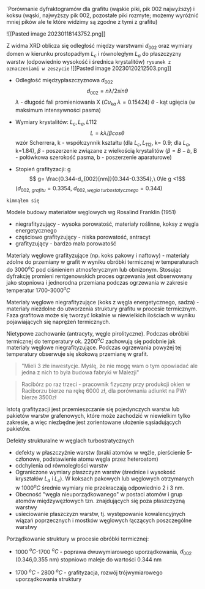 `Porównanie dyfraktogramów dla grafitu (wąskie piki, pik 002 najwyższy) i koksu (wąski, najwyższy pik 002, pozostałe piki rozmyte; możemy wyróżnić mniej pików ale te które widzimy są zgodne z tymi z grafitu)

![[Pasted image 20230118143752.png]]

Z widma XRD oblicza się odległość między warstwami $d_{002}$ oraz wymiary domen w kierunku prostopadłym $L_c$ i równoległym $L_a$ do płaszczyzny warstw (odpowiednio wysokość i średnica krystalitów)
`rysunek z oznaczeniami w zeszycie`
![[Pasted image 20230120212503.png]]


- Odległość międzypłaszczyznowa $d_{002}$
$$d_{002}=n \lambda / 2 sin \theta$$ $\lambda$ - długość fali promieniowania X ($Cu_{ka}\ \lambda = 0.15424$)
$\theta$ - kąt ugięcia (w maksimum intensywności pasma)

- Wymiary krystalitów: $L_c, L_a, L{112}$ 
$$L=k \lambda / \beta cos \theta$$ wzór Scherrera, k - współczynnik kształtu (dla $L_c, L_{112}$, k= 0.9; dla $L_a$, k=1.84), $\beta$ - poszerzenie związane z wielkością krystalitów ($\beta = B-b$, B - połówkowa szerokość pasma, b - poszerzenie aparaturowe)

- Stopień grafityzacji: g
$$ g= \frac{0.344-d_{002}[nm]}{0.344-0.3354},\ 0\le g <1$$
($d_{002,\ grafitu}=0.3354$, $d_{002, węgla\ turbostatycznego}=0.344$)

`kimnąłem się`

Modele budowy materiałów węglowych wg Rosalind Franklin (1951)

- niegrafityzujący - wysoka porowatość, materiały roślinne, koksy z węgla energetycznego
- częściowo grafityzujący - niska porowatość, antracyt
- grafityzujący - bardzo mała porowatość

Materiały węglowe grafityzujące (np. koks pakowy i naftowy) - materiały zdolne do przemiany w grafit w wyniku obróbki termicznej w temperaturach do 3000$^oC$ pod ciśnieniem atmosferycznym lub obniżonym. Stosując dyfrakcję promieni rentgenowskich proces ogrzewania jest obserwowany jako stopniowa i jednorodna przemiana podczas ogrzewania w zakresie temperatur 1700-3000$^oC$

Materiały węglowe niegrafityzujące (koks z węgla energetycznego, sadza) - materiały niezdolne do utworzenia struktury grafitu w procesie termicznym. Faza grafitowa może się tworzyć lokalnie w niewielkich ilościach w wyniku pojawiających się naprężeń termicznych.

Nietypowe zachowanie (antracyty, węgle pirolityczne). Podczas obróbki termicznej do temperatury ok. 2200$^oC$ zachowują się podobnie jak materiały węglowe niegrafityzujące. Podczas ogrzewania powyżej tej temperatury obserwuje się skokową przemianę w grafit.

> "Mieli 3 złe inwestycje. Myślę, że nie mogę wam o tym opowiadać ale jedna z nich to była budowa fabryki w Malezji" 

> Racibórz po raz trzeci - pracownik fizyczny przy produkcji okien w Raciborzu bierze na rękę 6000 zł, dla porównania adiunkt na PWr bierze 3500zł

Istotą grafityzacji jest przemieszczanie się pojedynczych warstw lub pakietów warstw grafenowych, które może zachodzić w niewielkim tylko zakresie, a więc niezbędne jest zorientowane ułożenie sąsiadujących pakietów.

Defekty strukturalne w węglach turbostratycznych
- defekty w płaszczyźnie warstw (braki atomów w węźle, pierścienie 5-członowe, podstawienie atomu węgla przez heteroatom)
- odchylenia od równoległości warstw
- Ograniczone wymiary płaszczyzn warstw (średnice i wysokość kryształów $L_a$ i $L_c$). W koksach pakowych lub węglowych otrzymanych w 1000$^oC$ średnie wymiary nie przekraczają odpowiednio 2 i 3 nm.
- Obecność "węgla nieuporządkowanego" w postaci atomów i grup atomów międzywęzłowych tzn. znajdujących się poza płaszczyzną warstwy
- usieciowanie płaszczyzn warstw, tj. występowanie kowalencyjnych wiązań poprzecznych i mostków węglowych łączących poszczególne warstwy

Porządkowanie struktury w procesie obróbki termicznej:

- 1000 $^oC$-1700 $^oC$ - poprawa dwuwymiarowego uporządkowania, $d_{002}$ (0.346,0.355 nm) stopniowo maleje do wartości 0.344 nm

- 1700 $^oC$ - 2800 $^oC$ - grafityzacja, rozwój trójwymiarowego uporządkowania struktury


